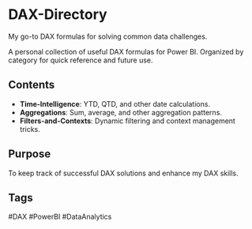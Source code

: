 # DAX-Directory
My go-to DAX formulas for solving common data challenges.

A personal collection of useful DAX formulas for Power BI. Organized by category for quick reference and future use.  

## Contents  
- **Time-Intelligence**: YTD, QTD, and other date calculations.  
- **Aggregations**: Sum, average, and other aggregation patterns.  
- **Filters-and-Contexts**: Dynamic filtering and context management tricks.  

## Purpose  
To keep track of successful DAX solutions and enhance my DAX skills.  

## Tags  
#DAX #PowerBI #DataAnalytics  
